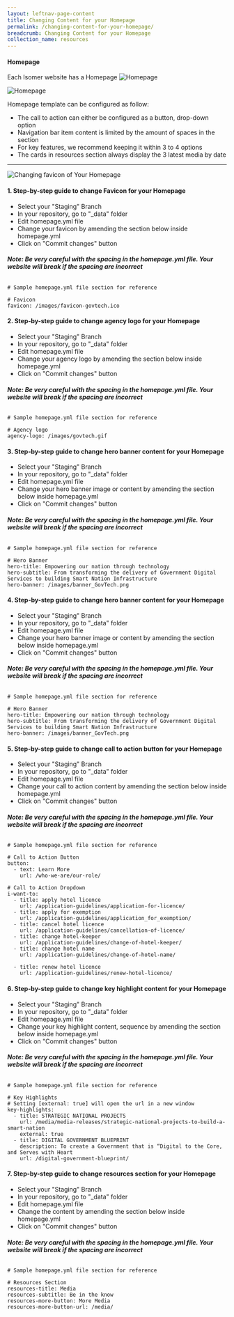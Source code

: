 ```yaml
---
layout: leftnav-page-content
title: Changing Content for your Homepage 
permalink: /changing-content-for-your-homepage/
breadcrumb: Changing Content for your Homepage 
collection_name: resources
---
```

#### **Homepage**
Each Isomer website has a Homepage
![Homepage](/images/resources/homepage.PNG)

![Homepage](/images/resources/resources.PNG)

Homepage template can be configured as follow:
- The call to action can either be configured as a button, drop-down option
- Navigation bar item content is limited by the amount of spaces in the section
- For key features, we recommend keeping it within 3 to 4 options
- The cards in resources section always display the 3 latest media by date

---

![Changing favicon of Your Homepage](/images/resources/changing-content-of-your-homepage.gif)

#### **1. Step-by-step guide to change Favicon for your Homepage**
* Select your "Staging" Branch
* In your repository, go to "_data" folder
* Edit homepage.yml file
* Change your favicon by amending the section below inside homepage.yml
* Click on "Commit changes" button

###### **Note: Be very careful with the spacing in the homepage.yml file. Your website will break if the spacing are incorrect**

```
# Sample homepage.yml file section for reference

# Favicon
favicon: /images/favicon-govtech.ico

```


#### **2. Step-by-step guide to change agency logo for your Homepage**
* Select your "Staging" Branch
* In your repository, go to "_data" folder
* Edit homepage.yml file
* Change your agency logo by amending the section below inside homepage.yml
* Click on "Commit changes" button

###### **Note: Be very careful with the spacing in the homepage.yml file. Your website will break if the spacing are incorrect**

```
# Sample homepage.yml file section for reference

# Agency logo
agency-logo: /images/govtech.gif

```


#### **3. Step-by-step guide to change hero banner content for your Homepage**
* Select your "Staging" Branch
* In your repository, go to "_data" folder
* Edit homepage.yml file
* Change your hero banner image or content by amending the section below inside homepage.yml
* Click on "Commit changes" button

###### **Note: Be very careful with the spacing in the homepage.yml file. Your website will break if the spacing are incorrect**

```
# Sample homepage.yml file section for reference

# Hero Banner
hero-title: Empowering our nation through technology
hero-subtitle: From transforming the delivery of Government Digital Services to building Smart Nation Infrastructure
hero-banner: /images/banner_GovTech.png

```


#### **4. Step-by-step guide to change hero banner content for your Homepage**
* Select your "Staging" Branch
* In your repository, go to "_data" folder
* Edit homepage.yml file
* Change your hero banner image or content by amending the section below inside homepage.yml
* Click on "Commit changes" button

###### **Note: Be very careful with the spacing in the homepage.yml file. Your website will break if the spacing are incorrect**

```
# Sample homepage.yml file section for reference

# Hero Banner
hero-title: Empowering our nation through technology
hero-subtitle: From transforming the delivery of Government Digital Services to building Smart Nation Infrastructure
hero-banner: /images/banner_GovTech.png

```


#### **5. Step-by-step guide to change call to action button for your Homepage**
* Select your "Staging" Branch
* In your repository, go to "_data" folder
* Edit homepage.yml file
* Change your call to action content by amending the section below inside homepage.yml
* Click on "Commit changes" button

###### **Note: Be very careful with the spacing in the homepage.yml file. Your website will break if the spacing are incorrect**

```
# Sample homepage.yml file section for reference

# Call to Action Button
button:
  - text: Learn More
    url: /who-we-are/our-role/

# Call to Action Dropdown
i-want-to:
  - title: apply hotel licence
    url: /application-guidelines/application-for-licence/
  - title: apply for exemption
    url: /application-guidelines/application_for_exemption/
  - title: cancel hotel licence
    url: /application-guidelines/cancellation-of-licence/
  - title: change hotel-keeper
    url: /application-guidelines/change-of-hotel-keeper/
  - title: change hotel name
    url: /application-guidelines/change-of-hotel-name/

  - title: renew hotel licence
    url: /application-guidelines/renew-hotel-licence/

```


#### **6. Step-by-step guide to change key highlight content for your Homepage**
* Select your "Staging" Branch
* In your repository, go to "_data" folder
* Edit homepage.yml file
* Change your key highlight content, sequence by amending the section below inside homepage.yml
* Click on "Commit changes" button

###### **Note: Be very careful with the spacing in the homepage.yml file. Your website will break if the spacing are incorrect**

```
# Sample homepage.yml file section for reference

# Key Highlights
# Setting [external: true] will open the url in a new window
key-highlights:
  - title: STRATEGIC NATIONAL PROJECTS
    url: /media/media-releases/strategic-national-projects-to-build-a-smart-nation
    external: true
  - title: DIGITAL GOVERNMENT BLUEPRINT
    description: To create a Government that is “Digital to the Core, and Serves with Heart
    url: /digital-government-blueprint/

```


#### **7. Step-by-step guide to change resources section for your Homepage**
* Select your "Staging" Branch
* In your repository, go to "_data" folder
* Edit homepage.yml file
* Change the content by amending the section below inside homepage.yml
* Click on "Commit changes" button

###### **Note: Be very careful with the spacing in the homepage.yml file. Your website will break if the spacing are incorrect**

```
# Sample homepage.yml file section for reference

# Resources Section
resources-title: Media
resources-subtitle: Be in the know
resources-more-button: More Media
resources-more-button-url: /media/

```
